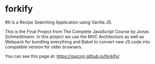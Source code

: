 # forkify
#It is a Recipe Searching Application using Vanilla JS.

This is the Final Project from The Complete JavaScript Course by Jonas Schmedtmann.
In this project we use the MVC Architecture as well as Webpack for bundling everything and Babel to convert new JS code into compatible version for older browsers.

You can see this page at: https://qurcojr.github.io/forkify/
